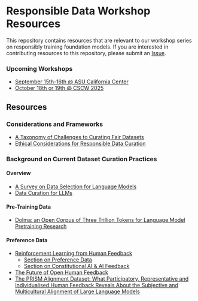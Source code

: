 # Responsible Data Workshop Resources
This repository contains resources that are relevant to our workshop series on responsibly training foundation models.
If you are interested in contributing resources to this repository, please submit an [Issue](https://github.com/Responsible-Data-Workshop/resources/issues). 

### Upcoming Workshops
- [September 15th-16th @ ASU California Center](https://responsible-data-workshop.github.io/la2025/)
- [October 18th or 19th @ CSCW 2025](https://responsible-data-workshop.github.io/cscw2025/)


## Resources
### Considerations and Frameworks
- [A Taxonomy of Challenges to Curating Fair Datasets](https://proceedings.neurips.cc/paper_files/paper/2024/hash/b142e78db191e19b17e60c1425a28b52-Abstract-Datasets_and_Benchmarks_Track.html)
- [Ethical Considerations for Responsible Data Curation](https://proceedings.neurips.cc/paper_files/paper/2023/hash/ad3ebc951f43d1e9ed20187a7b5bc4ee-Abstract-Datasets_and_Benchmarks.html)


### Background on Current Dataset Curation Practices
#### Overview
- [A Survey on Data Selection for Language Models](https://arxiv.org/abs/2402.16827)
- [Data Curation for LLMs](https://dcai.csail.mit.edu/2024/data-curation-llms/)

#### Pre-Training Data
- [Dolma: an Open Corpus of Three Trillion Tokens for Language Model Pretraining Research](https://arxiv.org/abs/2402.00159)
#### Preference Data
- [Reinforcement Learning from Human Feedback](https://rlhfbook.com/)
   - [Section on Preference Data](https://rlhfbook.com/c/06-preference-data.html)
   - [Section on Constitutional AI & AI Feedback](https://rlhfbook.com/c/13-cai.html)
- [The Future of Open Human Feedback](https://arxiv.org/abs/2408.16961)
- [The PRISM Alignment Dataset: What Participatory, Representative and Individualised Human Feedback Reveals About the Subjective and Multicultural Alignment of Large Language Models](https://arxiv.org/abs/2404.16019)
